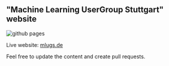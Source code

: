 ## "Machine Learning UserGroup Stuttgart" website

![github pages](https://github.com/mlugs/website/workflows/github%20pages/badge.svg)

Live website: [mlugs.de](http://mlugs.de)

Feel free to update the content and create pull requests.
